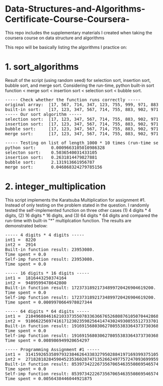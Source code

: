 # Data-Structures-and-Algorithms-Certificate-Course-Coursera-
This repo includes the supplementary materials I created when taking the coursera course on data structure and algorithms

This repo will be basically listing the algorithms I practice on:

# 1. sort_algorithms

Result of the script (using random seed) for selection sort, insertion sort, bubble sort, and merge sort. Considering the run-time, python built-in sort function < merge sort < insertion sort < selection sort < bubble sort.

<pre>
----- Check whether the function runs correctly -----  
original array:  [17, 567, 714, 347, 123, 755, 999, 971, 883, 902]  
built-in sort:   [17, 123, 347, 567, 714, 755, 883, 902, 971, 999]  
----- Our sort algorithm -----  
selection sort:  [17, 123, 347, 567, 714, 755, 883, 902, 971, 999]  
insertion sort:  [17, 123, 347, 567, 714, 755, 883, 902, 971, 999]  
bubble sort:     [17, 123, 347, 567, 714, 755, 883, 902, 971, 999]  
merge sort:      [17, 123, 347, 567, 714, 755, 883, 902, 971, 999]  
</pre>
<pre>
----- Testing on list of length_1000 * 10 times (run-time sec.) -----  
python sort:      0.0009663105010986328  
selecton sort:    0.5036540031433105  
insertion sort:   0.2631814479827881  
bubble sort:      2.131913661956787  
merge sort:       0.046868324279785156  
</pre>

# 2. integer_multiplication  
This script implements the Karatsuba Multiplication for assignment #1. Instead of only testing on the problem stated in the question. I randomly tested the self-implemented function on three other cases (1) 4 digits * 4 digits, (2) 16 digits * 16 digits, and (3) 64 digits * 64 digits and compared the run-time with built-in "*" multiplcation function. The results are demonstrated below:

<pre>
----- 4 digits * 4 digits -----
int1 =  8220
int2 =  2914
Built-in function result: 23953080. 
Time spent = 0.0
Self-imp function result: 23953080. 
Time spent = 0.0
</pre>
<pre>
----- 16 digits * 16 digits -----
int1 =  1816443250374164
int2 =  9489599478642800
Built-in function result: 17237318921734899720426904619200. 
Time spent = 0.0
Self-imp function result: 17237318921734899720426904619200. 
Time spent = 0.0009970664978027344
</pre>
<pre>
----- 64 digits * 64 digits -----
int1 =  2104968846162103373550783363667652680876105070442868653658730193
int2 =  9106622569741617123023598256414743024930855512733701923471688264
Built-in function result: 19169156803062780553833643737303685851029158853411054207058261243539486089719694174798845780526550791659499570766564832180554952. 
Time spent = 0.0
Self-imp function result: 19169156803062780553833643737303685851029158853411054207058261243539486089719694174798845780526550791659499570766564832180554952. 
Time spent = 0.008986949920654297
</pre>
<pre>
----- Programming Assignment #1 -----
int1 =  3141592653589793238462643383279502884197169399375105820974944592
int2 =  2718281828459045235360287471352662497757247093699959574966967627
Built-in function result: 8539734222673567065463550869546574495034888535765114961879601127067743044893204848617875072216249073013374895871952806582723184. 
Time spent = 0.0
Self-imp function result: 8539734222673567065463550869546574495034888535765114961879601127067743044893204848617875072216249073013374895871952806582723184. 
Time spent = 0.0056438446044921875
</pre>
